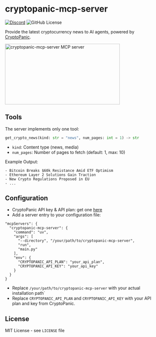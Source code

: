 # cryptopanic-mcp-server

[![Discord](https://img.shields.io/discord/1353556181251133481?cacheSeconds=3600)](https://discord.gg/aRnuu2eJ)
![GitHub License](https://img.shields.io/github/license/kukapay/blockbeats-mcp)

Provide the latest cryptocurrency news to AI agents, powered by [CryptoPanic](https://cryptopanic.com/).

<a href="https://glama.ai/mcp/servers/dp6kztv7yx">
  <img width="380" height="200" src="https://glama.ai/mcp/servers/dp6kztv7yx/badge" alt="cryptopanic-mcp-server MCP server" />
</a>

## Tools

The server implements only one tool: 

```python
get_crypto_news(kind: str = "news", num_pages: int = 1) -> str
```
- `kind`: Content type (news, media)
- `num_pages`: Number of pages to fetch (default: 1, max: 10)

Example Output: 

```
- Bitcoin Breaks $60k Resistance Amid ETF Optimism
- Ethereum Layer 2 Solutions Gain Traction
- New Crypto Regulations Proposed in EU
- ...
```


## Configuration

- CryptoPanic API key & API plan: get one [here](https://cryptopanic.com/developers/api/)
- Add a server entry to your configuration file:

```
"mcpServers": { 
  "cryptopanic-mcp-server": { 
    "command": "uv", 
    "args": [ 
      "--directory", "/your/path/to/cryptopanic-mcp-server", 
      "run", 
      "main.py" 
    ], 
    "env": { 
      "CRYPTOPANIC_API_PLAN": "your_api_plan",
      "CRYPTOPANIC_API_KEY": "your_api_key" 
    } 
  } 
}
```

- Replace `/your/path/to/cryptopanic-mcp-server` with your actual installation path`
- Replace `CRYPTOPANIC_API_PLAN` and `CRYPTOPANIC_API_KEY` with your API plan and key from CryptoPanic. 

## License

MIT License - see `LICENSE` file